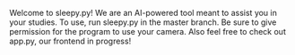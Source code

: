 Welcome to sleepy.py! We are an AI-powered tool meant to assist you in your studies. To use, run sleepy.py in the master branch. Be sure to give permission for the program to use your camera. Also feel free to check out app.py, our frontend in progress!
